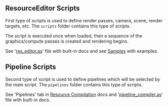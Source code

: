 
## ResourceEditor Scripts

First type of scripts is used to define render passes, camera, scene, render targets, etc.
The `scripts` folder contains this type of scripts.

The script is executed once when loaded, then a sequence of the graphics/compute passes is created and rendering begins.

See '[res_editor.as](https://github.com/azhirnov/as-en/blob/dev/AE/engine/shared_data/scripts/res_editor.as)' file with built-in docs and see [Samples](Samples.md) with examples.


## Pipeline Scripts

Second type of script is used to define pipelines which will be selected by the main script.
The `pipelines` folder contains this type of scripts.

See 'Pipelines' tab in [Resource Compilation](https://github.com/azhirnov/as-en/blob/dev/AE/docs/engine/ResourceCompilation.md) docs and '[pipeline_compiler.as](https://github.com/azhirnov/as-en/blob/dev/AE/engine/shared_data/scripts/pipeline_compiler.as)' file with built-in docs.
